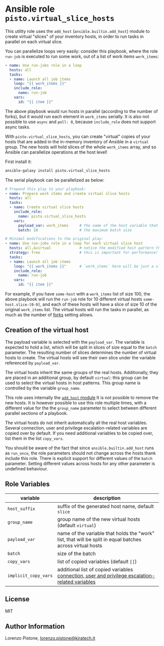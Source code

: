 Ansible role `pisto.virtual_slice_hosts`
=========

This utility role uses the `add_host` (`ansible.builtin.add_host`) module to create virtual "slices" of your inventory
hosts, in order to run tasks in parallel on each virtual slice.

You can parallelize loops very easily: consider this playbook, where the role `run-job` is executed to run some work,
out of a list of work items `work_items`:
```yaml
- name: Use run-jobs role in a loop
  hosts: all
  tasks:
  - name: Launch all job items
    loop: "{{ work_items }}"
    include_role:
      name: run-job
    vars:
      id: "{{ item }}"
```

The above playbook would run hosts in parallel (according to the number of forks), but it would run each element in
`work_items` serially. It is also not possible to use `async` and `poll: 0`, because `include_role` does not support
async tasks.

With `pisto.virtual_slice_hosts`, you can create "virtual" copies of your hosts that are added in the in-memory inventory of
Ansible in a `virtual` group. The new hosts will hold slices of the whole `work_items` array, and so Ansible can
parallelize operations at the host level!

First install it:
```bash
ansible-galaxy install pisto.virtual_slice_hosts
```

The serial playbook can be parallelized as below:
```yaml
# Prepend this play to your playbook:
- name: Prepare work items and create virtual slice hosts
  hosts: all
  tasks:
  - name: Create virtual slice hosts
    include_role:
      name: pisto.virtual_slice_hosts
    vars:
      payload_var: work_items     # the name of the host variable that holds the list of work items
      batch: 10                   # the maximum batch size

# Minimal modifications to the original play:
- name: Use run-jobs role in a loop for each virtual slice host
  hosts: all,&virtual             # notice the modified host pattern that selects the newly added hosts
  strategy: free                  # this is important for performance! Allows hosts to run independently of each other
  tasks:
  - name: Launch all job items
    loop: "{{ work_items }}"      # `work_items` here will be just a slice (max size 10) of the original list
    include_role:
      name: run-job
    vars:
      id: "{{ item }}"
```

For example, if you have `some-host` with a `work_items` list of size 100, the above playbook will run the `run-job`
role for 10 different virtual hosts `some-host.slice-[0-9]`, and each of these hosts will have a slice of size 10 of the
original `work_items` list. The virtual hosts will run the tasks in parallel, as much as the number of [forks](https://docs.ansible.com/ansible/latest/reference_appendices/config.html#default-forks) setting allows.

Creation of the virtual host
--------------

The payload variable is selected with the `payload_var`. The variable is expected to hold a list, which will be split
in slices of size equal to the `batch` parameter. The resulting number of slices determines the number of virtual hosts
to create. The virtual hosts will see their own slice under the variable referenced by `payload_var`.

The virtual hosts inherit the same groups of the real hosts. Additionally, they are placed in an additional group, by
default `virtual`: this group can be used to select the virtual hosts in host patterns. This group name is controlled
by the variable `group_name`.

This role uses internally the [`add_host` module](https://docs.ansible.com/ansible/latest/collections/ansible/builtin/add_host_module.html) It is not possible to remove
the new hosts. It is however possible to use this role multiple times, with a different value for the the `group_name`
parameter to select between different parallel sections of a playbook.

The virtual hosts do not inherit automatically all the real host variables. Several connection, user and privilege
escalation-related variables are copied over by default. If you need additional variables to be copied over, list them
in the list `copy_vars`.

You should be aware of the fact that since `ansible.builtin.add_host` runs as `run_once`, the role parameters should not
change across the hosts thank include this role. There is explicit support for different values of the `batch`
parameter. Setting different values across hosts for any other parameter is undefined behaviour.

Role Variables
--------------

| variable             | description                                                                                                            |
|----------------------|------------------------------------------------------------------------------------------------------------------------|
| `host_suffix`        | suffix of the generated host name, default `slice`                                                                     |
| `group_name`         | group name of the new virtual hosts (default `virtual`)                                                                |
| `payload_var`        | name of the variable that holds the "work" list, that will be split in equal batches across virtual hosts              |
| `batch`              | size of the batch                                                                                                      |
| `copy_vars`          | list of copied variables (default `[]`)                                                                                |
| `implicit_copy_vars` | additional list of copied variables [connection, user and privilege escalation-related variables](https://github.com/pisto/pisto.virtual_slice_hosts/blob/main/defaults/main.yml#L4-L14) |

License
-------

MIT

Author Information
------------------

Lorenzo Pistone, <lorenzo.pistone@kiratech.it>
